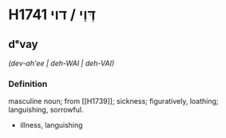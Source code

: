 # H1741 דְּוַי / דוי

## dᵉvay

_(dev-ah'ee | deh-WAI | deh-VAI)_

### Definition

masculine noun; from [[H1739]]; sickness; figuratively, loathing; languishing, sorrowful.

- illness, languishing
